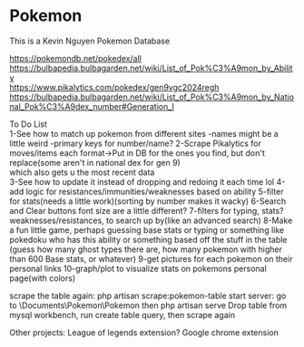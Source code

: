 # Pokemon

This is a Kevin Nguyen Pokemon Database


https://pokemondb.net/pokedex/all  
https://bulbapedia.bulbagarden.net/wiki/List_of_Pok%C3%A9mon_by_Ability  
https://www.pikalytics.com/pokedex/gen9vgc2024regh  
https://bulbapedia.bulbagarden.net/wiki/List_of_Pok%C3%A9mon_by_National_Pok%C3%A9dex_number#Generation_I  



To Do List  
1-See how to match up pokemon from different sites
    -names might be a little weird
    -primary keys for number/name?
2-Scrape Pikalytics for moves/items each format->Put in DB for the ones you find, but don't replace(some aren't in national dex for gen 9)   
    which also gets u the most recent data  
3-See how to update it instead of dropping and redoing it each time lol
4-add logic for resistances/immunities/weaknesses based on ability
5-filter for stats(needs a little work)(sorting by number makes it wacky)
6-Search and Clear buttons font size are a little different?
7-filters for typing, stats? weaknesses/resistances, to search up by(like an advanced search)
8-Make a fun little game, perhaps guessing base stats or typing or something like pokedoku who has this ability or something based off the stuff in the table
    (guess how many ghost types there are, how many pokemon with higher than 600 Base stats, or whatever)
9-get pictures for each pokemon on their personal links
10-graph/plot to visualize stats on pokemons personal page(with colors)










scrape the table again: php artisan scrape:pokemon-table
start server: go to \Documents\Pokemon\Pokemon then php artisan serve
Drop table from mysql workbench, run create table query, then scrape again

Other projects:
League of legends extension?
Google chrome extension